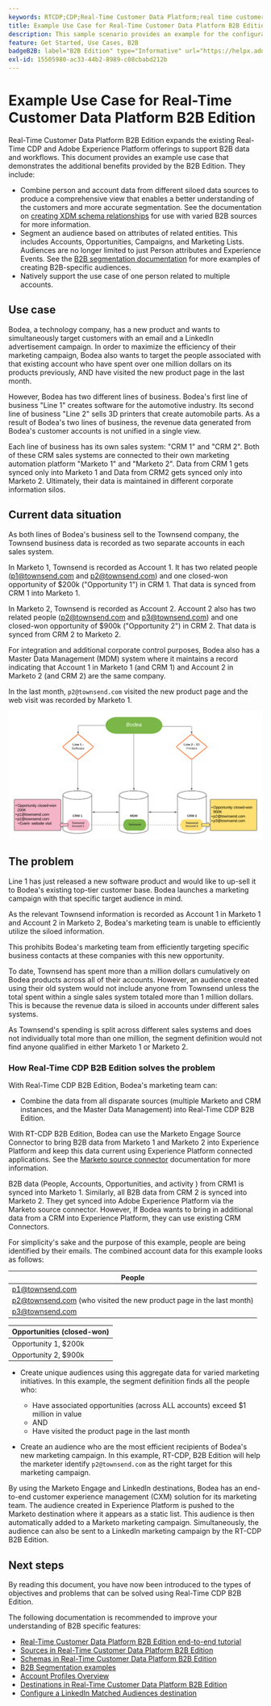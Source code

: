 ```yaml
---
keywords: RTCDP;CDP;Real-Time Customer Data Platform;real time customer data platform;real time cdp;cdp;rtcdp
title: Example Use Case for Real-Time Customer Data Platform B2B Edition
description: This sample scenario provides an example for the configuration of your implementation of Adobe Real-Time Customer Data Platform B2B Edition.
feature: Get Started, Use Cases, B2B
badgeB2B: label="B2B Edition" type="Informative" url="https://helpx.adobe.com/legal/product-descriptions/real-time-customer-data-platform-b2b-edition-prime-and-ultimate-packages.html newtab=true"
exl-id: 15505980-ac33-44b2-8989-c08cbabd212b
---
```

# Example Use Case for Real-Time Customer Data Platform B2B Edition

Real-Time Customer Data Platform B2B Edition expands the existing Real-Time CDP and Adobe Experience Platform offerings to support B2B data and workflows. This document provides an example use case that demonstrates the additional benefits provided by the B2B Edition. They include:

- Combine person and account data from different siloed data sources to produce a comprehensive view that enables a better understanding of the customers and more accurate segmentation. See the documentation on [creating XDM schema relationships](./schemas/b2b.md) for use with varied B2B sources for more information. 
- Segment an audience based on attributes of related entities. This includes Accounts, Opportunities, Campaigns, and Marketing Lists. Audiences are no longer limited to just Person attributes and Experience Events. See the [B2B segmentation documentation](./segmentation/b2b.md) for more examples of creating B2B-specific audiences.
- Natively support the use case of one person related to multiple accounts.

## Use case

Bodea, a technology company, has a new product and wants to simultaneously target customers with an email and a LinkedIn advertisement campaign. In order to maximize the efficiency of their marketing campaign, Bodea also wants to target the people associated with that existing account who have spent over one million dollars on its products previously, AND have visited the new product page in the last month.

However, Bodea has two different lines of business. Bodea's first line of business "Line 1" creates software for the automotive industry. Its second line of business "Line 2" sells 3D printers that create automobile parts. As a result of Bodea's two lines of business, the revenue data generated from Bodea's customer accounts is not unified in a single view. 

Each line of business has its own sales system: "CRM 1" and "CRM 2". Both of these CRM sales systems are connected to their own marketing automation platform "Marketo 1" and "Marketo 2". Data from CRM 1 gets synced only into Marketo 1 and Data from CRM2 gets synced only into Marketo 2. Ultimately, their data is maintained in different corporate information silos.

## Current data situation

As both lines of Bodea's business sell to the Townsend company, the Townsend business data is recorded as two separate accounts in each sales system.

In Marketo 1, Townsend is recorded as Account 1. It has two related people (p1@townsend.com and p2@townsend.com) and one closed-won opportunity of $200k ("Opportunity 1") in CRM 1. That data is synced from CRM 1 into Marketo 1.

In Marketo 2, Townsend is recorded as Account 2. Account 2 also has two related people (p2@townsend.com and p3@townsend.com) and one closed-won opportunity of $900k ("Opportunity 2") in CRM 2. That data is synced from CRM 2 to Marketo 2.

For integration and additional corporate control purposes, Bodea also has a Master Data Management (MDM) system where it maintains a record indicating that Account 1 in Marketo 1 (and CRM 1) and Account 2 in Marketo 2 (and CRM 2) are the same company.

In the last month, `p2@townsend.com` visited the new product page and the web visit was recorded by Marketo 1.

![account info diagram](./assets/account-info.png)

## The problem

Line 1 has just released a new software product and would like to up-sell it to Bodea's existing top-tier customer base. Bodea launches a marketing campaign with that specific target audience in mind.

As the relevant Townsend information is recorded as Account 1 in Marketo 1 and Account 2 in Marketo 2, Bodea's marketing team is unable to efficiently utilize the siloed information.

This prohibits Bodea's marketing team from efficiently targeting specific business contacts at these companies with this new opportunity. 

To date, Townsend has spent more than a million dollars cumulatively on Bodea products across all of their accounts. However, an audience created using their old system would not include anyone from Townsend unless the total spent within a single sales system totaled more than 1 million dollars. This is because the revenue data is siloed in accounts under different sales systems.

As Townsend's spending is split across different sales systems and does not individually total more than one million, the segment definition would not find anyone qualified in either Marketo 1 or Marketo 2.

### How Real-Time CDP B2B Edition solves the problem

With Real-Time CDP B2B Edition, Bodea's marketing team can:

- Combine the data from all disparate sources (multiple Marketo and CRM instances, and the Master Data Management) into Real-Time CDP B2B Edition.

With RT-CDP B2B Edition, Bodea can use the Marketo Engage Source Connector to bring B2B data from Marketo 1 and Marketo 2 into Experience Platform and keep this data current using Experience Platform connected applications. See the [Marketo source connector](../sources/connectors/adobe-applications/marketo/marketo.md) documentation for more information. 

B2B data (People, Accounts, Opportunities, and activity ) from CRM1 is synced into Marketo 1. Similarly, all B2B data from CRM 2 is synced into Marketo 2. They get synced into Adobe Experience Platform via the Marketo source connector. However, If Bodea wants to bring in additional data from a CRM into Experience Platform, they can use existing CRM Connectors.

For simplicity's sake and the purpose of this example, people are being identified by their emails. The combined account data for this example looks as follows:

| People |
|---|
| p1@townsend.com  |
| p2@townsend.com (who visited the new product page in the last month) |
| p3@townsend.com |

| Opportunities (closed-won) |
|---|
| Opportunity 1, $200k  |
| Opportunity 2, $900k  |

- Create unique audiences using this aggregate data for varied marketing initiatives. In this example, the segment definition finds all the people who:

  - Have associated opportunities (across ALL accounts) exceed $1 million in value
  - AND
  - Have visited the product page in the last month

- Create an audience who are the most efficient recipients of Bodea's new marketing campaign. In this example, RT-CDP, B2B Edition will help the marketer identify `p2@townsend.com` as the right target for this marketing campaign. 

By using the Marketo Engage and LinkedIn destinations, Bodea has an end-to-end customer experience management (CXM) solution for its marketing team. The audience created in Experience Platform is pushed to the Marketo destination where it appears as a static list. This audience is then automatically added to a Marketo marketing campaign. Simultaneously, the audience can also be sent to a LinkedIn marketing campaign by the RT-CDP B2B Edition.

## Next steps

By reading this document, you have now been introduced to the types of objectives and problems that can be solved using Real-Time CDP B2B Edition. 

The following documentation is recommended to improve your understanding of B2B specific features: 

- [Real-Time Customer Data Platform B2B Edition end-to-end tutorial](./b2b-tutorial.md)
- [Sources in Real-Time Customer Data Platform B2B Edition](./sources/b2b.md)
- [Schemas in Real-Time Customer Data Platform B2B Edition](./schemas/b2b.md)
- [B2B Segmentation examples](./segmentation/b2b.md)
- [Account Profiles Overview](./accounts/account-profile-overview.md)
- [Destinations in Real-Time Customer Data Platform B2B Edition](./destinations/b2b.md)
- [Configure a LinkedIn Matched Audiences destination](../destinations/catalog/social/linkedin.md)
